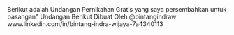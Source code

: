 <!DOCTYPE html>
<html>
<head>
	<title>Undangan Pernikahan</title>
</head>
<body>
Berikut adalah Undangan Pernikahan Gratis yang saya persembahkan untuk pasangan" 
Undangan Berikut Dibuat Oleh @bintangindraw
www.linkedin.com/in/bintang-indra-wijaya-7a4340113
</body>
</html>
